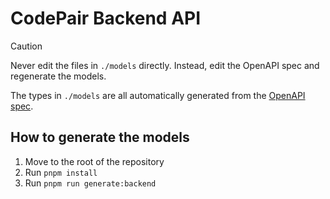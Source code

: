 # CodePair Backend API

> [!CAUTION]
> Never edit the files in `./models` directly. Instead, edit the OpenAPI spec and regenerate the models.

The types in `./models` are all automatically generated from the [OpenAPI spec](../../../../api/backend-openapi-spec.json).

## How to generate the models

1. Move to the root of the repository
2. Run `pnpm install`
3. Run `pnpm run generate:backend`
